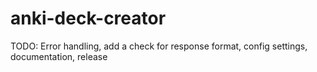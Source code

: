 # anki-deck-creator

TODO:
Error handling,  add a check for response format, config settings, documentation, release